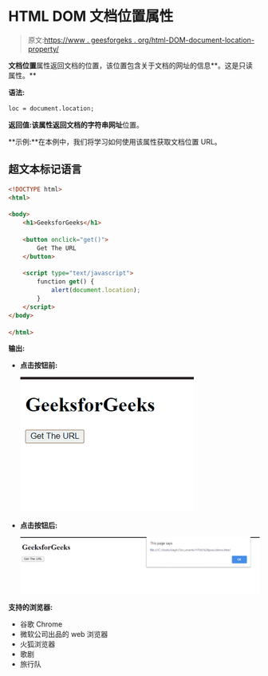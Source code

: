 # HTML DOM 文档位置属性

> 原文:[https://www . geesforgeks . org/html-DOM-document-location-property/](https://www.geeksforgeeks.org/html-dom-document-location-property/)

**文档位置**属性返回文档的位置，该位置包含关于文档的网址的信息**。这是只读属性。**

**语法:**

```html
loc = document.location;
```

**返回值:**该属性返回文档的**字符串网址**位置。

**示例:**在本例中，我们将学习如何使用该属性获取文档位置 URL。

## 超文本标记语言

```html
<!DOCTYPE html>
<html>

<body>
    <h1>GeeksforGeeks</h1>

    <button onclick="get()">
        Get The URL
    </button>

    <script type="text/javascript">
        function get() {
            alert(document.location);
        }
    </script>
</body>

</html>
```

**输出:**

*   **点击按钮前:**

    ![](img/ebc5954a5a9b3245ab1b189633a8d467.png)

*   **点击按钮后:**

    ![](img/0aff9bd655eae1e753abe4027f0e6316.png)

**支持的浏览器:**

*   谷歌 Chrome
*   微软公司出品的 web 浏览器
*   火狐浏览器
*   歌剧
*   旅行队